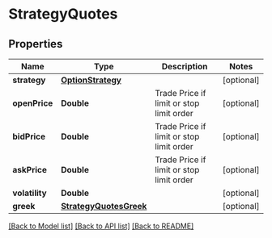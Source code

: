 # StrategyQuotes

## Properties
Name | Type | Description | Notes
------------ | ------------- | ------------- | -------------
**strategy** | [**OptionStrategy**](OptionStrategy.md) |  | [optional] 
**openPrice** | **Double** | Trade Price if limit or stop limit order | [optional] 
**bidPrice** | **Double** | Trade Price if limit or stop limit order | [optional] 
**askPrice** | **Double** | Trade Price if limit or stop limit order | [optional] 
**volatility** | **Double** |  | [optional] 
**greek** | [**StrategyQuotesGreek**](StrategyQuotesGreek.md) |  | [optional] 

[[Back to Model list]](../README.md#models) [[Back to API list]](../README.md#api-endpoints) [[Back to README]](../README.md)



